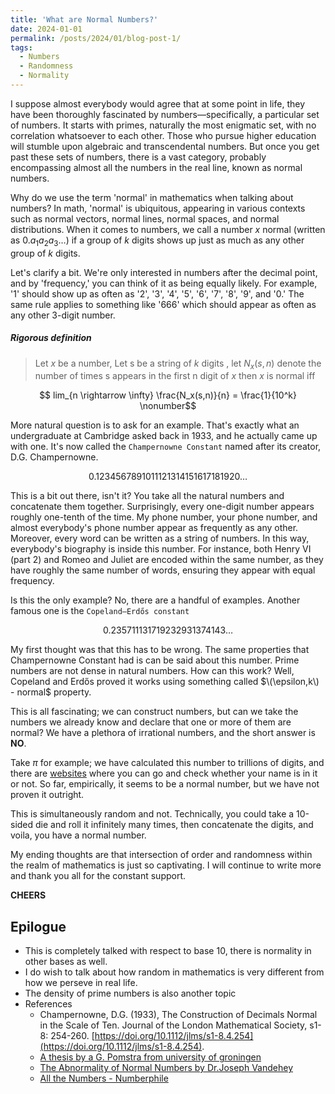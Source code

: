 ```yaml
---
title: 'What are Normal Numbers?'
date: 2024-01-01
permalink: /posts/2024/01/blog-post-1/
tags:
  - Numbers
  - Randomness 
  - Normality 
---
```




I suppose almost everybody would agree that at some point in life, they have been thoroughly fascinated by numbers—specifically, a particular set of numbers. It starts with primes, naturally the most enigmatic set, with no correlation whatsoever to each other. Those who pursue higher education will stumble upon algebraic and transcendental numbers. But once you get past these sets of numbers, there is a vast category, probably encompassing almost all the numbers in the real line, known as normal numbers.

Why do we use the term 'normal' in mathematics when talking about numbers? In math, 'normal' is ubiquitous, appearing in various contexts such as normal vectors, normal lines, normal spaces, and normal distributions. When it comes to numbers, we call a number $x$ normal (written as $0.a_1a_2a_3\ldots$) if a group of $k$ digits shows up just as much as any other group of $k$ digits.

Let's clarify a bit. We're only interested in numbers after the decimal point, and by 'frequency,' you can think of it as being equally likely. For example, '1' should show up as often as '2', '3', '4', '5', '6', '7', '8', '9', and '0.' The same rule applies to something like '666' which should appear as often as any other 3-digit number.

#####  Rigorous definition
>Let $x$ be a number, Let s be a string of $k$ digits , let $N_x(s,n)$ denote the number of times s appears in the first n digit of $x$ then $x$ is normal iff

$$ lim_{n \rightarrow \infty} \frac{N_x(s,n)}{n} = \frac{1}{10^k} \nonumber$$

More natural question is to ask for an example. That's exactly what an undergraduate at Cambridge asked back in 1933, and he actually came up with one. It's now called the `Champernowne Constant` named after its creator, D.G. Champernowne.

$$ 0.1234567891011121314151617181920\ldots \nonumber$$ 

This is a bit out there, isn't it? You take all the natural numbers and concatenate them together. Surprisingly, every one-digit number appears roughly one-tenth of the time. My phone number, your phone number, and almost everybody's phone number appear as frequently as any other. Moreover, every word can be written as a string of numbers. In this way, everybody's biography is inside this number. For instance, both Henry VI (part 2) and Romeo and Juliet are encoded within the same number, as they have roughly the same number of words, ensuring they appear with equal frequency. 

Is this the only example? No, there are a handful of examples. Another famous one is the `Copeland–Erdős constant`

$$ 0.235711131719232931374143\ldots \nonumber$$

My first thought was that this has to be wrong. The same properties that Champernowne Constant had is can be said about this number. Prime numbers are not dense in natural numbers. How can this work? Well, Copeland and Erdős proved it works using something called $\(\epsilon,k\) - normal$ property.

This is all fascinating; we can construct numbers, but can we take the numbers we already know and declare that one or more of them are normal? We have a plethora of irrational numbers, and the short answer is **NO**.

Take $\pi$ for example; we have calculated this number to trillions of digits, and there are [websites](https://www.atractor.pt/fromPI/PIalphasearch-_en.html) where you can go and check whether your name is in it or not. So far, empirically, it seems to be a normal number, but we have not proven it outright.

This is simultaneously random and not. Technically, you could take a 10-sided die and roll it infinitely many times, then concatenate the digits, and voila, you have a normal number. 

My ending thoughts are that intersection of order and randomness within the realm of mathematics is just so captivating. I will continue to write more and thank you all for the constant support.

**CHEERS**

## Epilogue 

* This is completely talked with respect to base 10, there is normality in other bases as well.
* I do wish to talk about how random in mathematics is very different from how we perseve in real life.
* The density of prime numbers is also another topic
* References
  * Champernowne, D.G. (1933), The Construction of Decimals Normal in the Scale of Ten. Journal of the London Mathematical Society, s1-8: 254-260. [https://doi.org/10.1112/jlms/s1-8.4.254](https://doi.org/10.1112/jlms/s1-8.4.254).
  * [A thesis by a G. Pomstra from university of groningen](https://fse.studenttheses.ub.rug.nl/17907/1/The%20Constant%20of%20Champernowne.pdf)
  * [The Abnormality of Normal Numbers by Dr.Joseph Vandehey ](https://www.youtube.com/watch?v=G3MwnMo7tio&t=2216s)
  * [All the Numbers - Numberphile](https://www.youtube.com/watch?v=5TkIe60y2GI)
